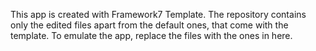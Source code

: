 This app is created with Framework7 Template. The repository contains only the edited files apart from the default ones, that come with the template. To emulate the app, replace the files with the ones in here.
